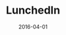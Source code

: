 ---
layout: post
size: 6
group: app
title:  LunchedIn
summary: Web Application for networking over lunch. Built with Angularjs, MongoDB, Nodejs and Express. 
text: LunchedIn is a web application designed to enable professional networking within colleagues in huge organizations, in a fun, food-centric way. On signing up, the user is able to view other members of his organization online and mark friends friends and cuisine preferences. The user is also able to specify days on which he/she is availble for lunch during the week. The app then acts as an email service, creating small, comfortable groups of known and unknown colleagues and sending them to a restaurant closeby that satisfies all their cuisine preferences.
date:   2016-04-01
categories: 
project-url: https://github.com/akshatamohanty/lunched-in
image: ./images/lunchedin.jpg
tags: 
- MongoDB
- Angularjs
- express
- nodejs
---